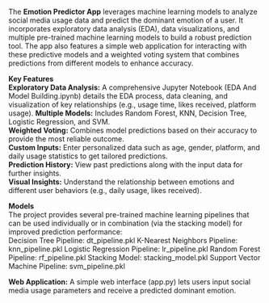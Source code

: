 The **Emotion Predictor App** leverages machine learning models to analyze social media usage data and predict the dominant emotion of a user. It incorporates exploratory data analysis (EDA), data visualizations, and multiple pre-trained machine learning models to build a robust prediction tool. The app also features a simple web application for interacting with these predictive models and a weighted voting system that combines predictions from different models to enhance accuracy.   

**Key Features**  
**Exploratory Data Analysis:** A comprehensive Jupyter Notebook (EDA And Model Building.ipynb) details the EDA process, data cleaning, and visualization of key relationships (e.g., usage time, likes received, platform usage).
**Multiple Models:** Includes Random Forest, KNN, Decision Tree, Logistic Regression, and SVM.   
**Weighted Voting:** Combines model predictions based on their accuracy to provide the most reliable outcome.   
**Custom Inputs:** Enter personalized data such as age, gender, platform, and daily usage statistics to get tailored predictions.   
**Prediction History:** View past predictions along with the input data for further insights.   
**Visual Insights:** Understand the relationship between emotions and different user behaviors (e.g., daily usage, likes received).   

**Models**    
The project provides several pre-trained machine learning pipelines that can be used individually or in combination (via the stacking model) for improved prediction performance:   
Decision Tree Pipeline: dt_pipeline.pkl
K-Nearest Neighbors Pipeline: knn_pipeline.pkl
Logistic Regression Pipeline: lr_pipeline.pkl
Random Forest Pipeline: rf_pipeline.pkl
Stacking Model: stacking_model.pkl
Support Vector Machine Pipeline: svm_pipeline.pkl

**Web Application:** A simple web interface (app.py) lets users input social media usage parameters and receive a predicted dominant emotion.
